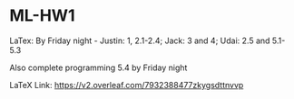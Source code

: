 # ML-HW1
LaTex: By Friday night - Justin: 1, 2.1-2.4; Jack: 3 and 4; Udai: 2.5 and 5.1-5.3

Also complete programming 5.4 by Friday night

LaTeX Link: https://v2.overleaf.com/7932388477zkygsdttnvvp
